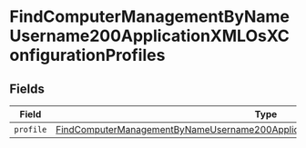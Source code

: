 # FindComputerManagementByNameUsername200ApplicationXMLOsXConfigurationProfiles


## Fields

| Field                                                                                                                                                                                                   | Type                                                                                                                                                                                                    | Required                                                                                                                                                                                                | Description                                                                                                                                                                                             |
| ------------------------------------------------------------------------------------------------------------------------------------------------------------------------------------------------------- | ------------------------------------------------------------------------------------------------------------------------------------------------------------------------------------------------------- | ------------------------------------------------------------------------------------------------------------------------------------------------------------------------------------------------------- | ------------------------------------------------------------------------------------------------------------------------------------------------------------------------------------------------------- |
| `profile`                                                                                                                                                                                               | [FindComputerManagementByNameUsername200ApplicationXMLOsXConfigurationProfilesProfile](../../models/operations/findcomputermanagementbynameusername200applicationxmlosxconfigurationprofilesprofile.md) | :heavy_minus_sign:                                                                                                                                                                                      | N/A                                                                                                                                                                                                     |